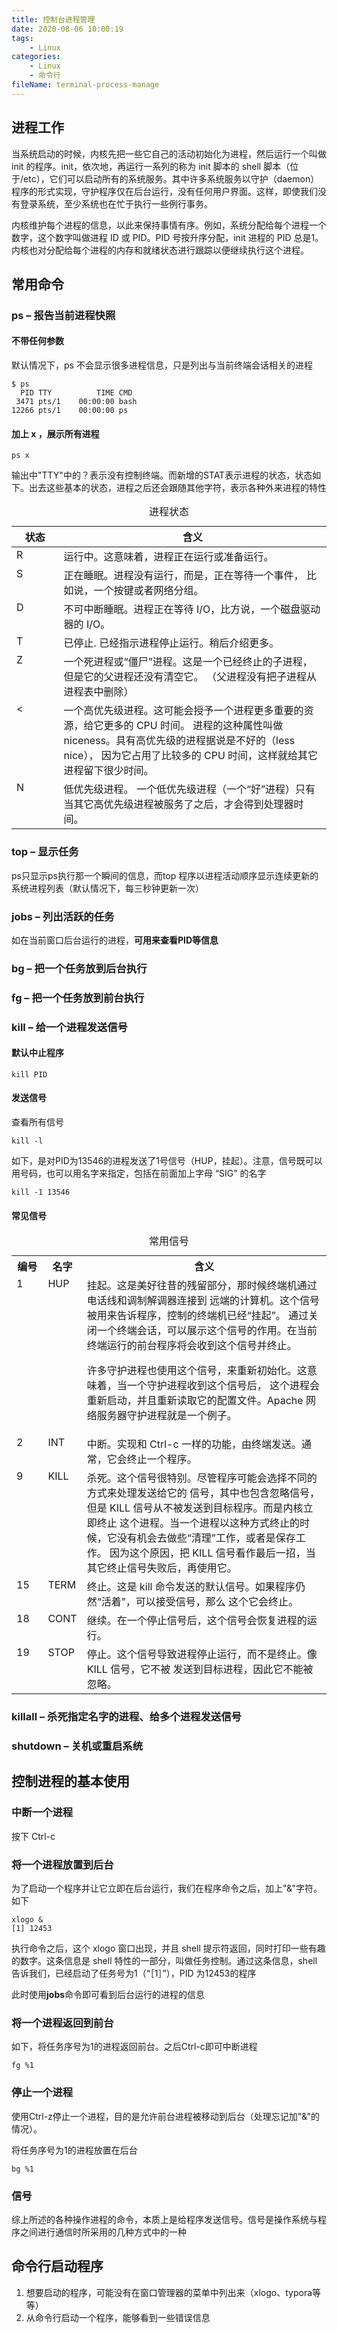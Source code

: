 ```yaml
---
title: 控制台进程管理
date: 2020-08-06 10:00:19
tags:
	- Linux
categories:
	- Linux
	- 命令行
fileName: terminal-process-manage
---
```


## 进程工作

当系统启动的时候，内核先把一些它自己的活动初始化为进程，然后运行一个叫做 init 的程序。init，依次地，再运行一系列的称为 init 脚本的 shell 脚本（位于/etc），它们可以启动所有的系统服务。其中许多系统服务以守护（daemon）程序的形式实现，守护程序仅在后台运行，没有任何用户界面。这样，即使我们没有登录系统，至少系统也在忙于执行一些例行事务。

内核维护每个进程的信息，以此来保持事情有序。例如，系统分配给每个进程一个数字，这个数字叫做进程 ID 或 PID。PID 号按升序分配，init 进程的 PID 总是1。内核也对分配给每个进程的内存和就绪状态进行跟踪以便继续执行这个进程。



## 常用命令

### ps – 报告当前进程快照

#### 不带任何参数

默认情况下，ps 不会显示很多进程信息，只是列出与当前终端会话相关的进程

```
$ ps
  PID TTY          TIME CMD
 3471 pts/1    00:00:00 bash
12266 pts/1    00:00:00 ps
```

#### 加上 x ，展示所有进程

```
ps x
```

输出中"TTY"中的？表示没有控制终端。而新增的STAT表示进程的状态，状态如下。出去这些基本的状态，进程之后还会跟随其他字符，表示各种外来进程的特性

<table class="multi">
<caption class="cap">进程状态</caption>
<thead>
<tr>
<th class="title">状态</th>
<th class="title">含义</th>
</tr>
</thead>
<tbody>
<tr>
<td valign="top" width="15%">R</td>
<td valign="top">运行中。这意味着，进程正在运行或准备运行。
</td>
</tr>
<tr>
<td valign="top">S</td>
<td valign="top">正在睡眠。进程没有运行，而是，正在等待一个事件，
比如说，一个按键或者网络分组。
</td>
</tr>
<tr>
<td valign="top">D</td>
<td valign="top">不可中断睡眠。进程正在等待 I/O，比方说，一个磁盘驱动器的 I/O。</td>
</tr>
<tr>
<td valign="top">T</td>
<td valign="top">已停止. 已经指示进程停止运行。稍后介绍更多。</td>
</tr>
<tr>
<td valign="top">Z</td>
<td
valign="top">一个死进程或“僵尸”进程。这是一个已经终止的子进程，但是它的父进程还没有清空它。
（父进程没有把子进程从进程表中删除）</td>
</tr>
<tr>
<td valign="top"><</td>
<td
valign="top">一个高优先级进程。这可能会授予一个进程更多重要的资源，给它更多的 CPU 时间。
进程的这种属性叫做 niceness。具有高优先级的进程据说是不好的（less nice），
因为它占用了比较多的 CPU 时间，这样就给其它进程留下很少时间。
</td>
</tr>
<tr>
<td valign="top">N</td>
<td valign="top">低优先级进程。
一个低优先级进程（一个“好”进程）只有当其它高优先级进程被服务了之后，才会得到处理器时间。
</td>
</tr>
</tbody>
</table>



### top – 显示任务

ps只显示ps执行那一个瞬间的信息，而top 程序以进程活动顺序显示连续更新的系统进程列表（默认情况下，每三秒钟更新一次）



### jobs – 列出活跃的任务

如在当前窗口后台运行的进程，**可用来查看PID等信息**

### bg – 把一个任务放到后台执行

### fg – 把一个任务放到前台执行

### kill – 给一个进程发送信号

#### 默认中止程序

```
kill PID
```

#### 发送信号

查看所有信号

```
kill -l
```

如下，是对PID为13546的进程发送了1号信号（HUP，挂起）。注意，信号既可以用号码，也可以用名字来指定，包括在前面加上字母 “SIG” 的名字

```
kill -1 13546
```

#### 常见信号

<table class="multi">
<caption class="cap">常用信号</caption>
<tr>
<th class="title">编号</th>
<th class="title">名字</th>
<th class="title">含义</th>
</tr>
<tr>
<td valign="top" width="10%">1</td>
<td valign="top" width="10%">HUP</td>
<td valign="top">挂起。这是美好往昔的残留部分，那时候终端机通过电话线和调制解调器连接到
远端的计算机。这个信号被用来告诉程序，控制的终端机已经“挂起”。
通过关闭一个终端会话，可以展示这个信号的作用。在当前终端运行的前台程序将会收到这个信号并终止。
<p>许多守护进程也使用这个信号，来重新初始化。这意味着，当一个守护进程收到这个信号后，
这个进程会重新启动，并且重新读取它的配置文件。Apache 网络服务器守护进程就是一个例子。</p>
</td>
</tr>
<tr>
<td valign="top">2</td>
<td valign="top">INT</td>
<td valign="top">中断。实现和 Ctrl-c 一样的功能，由终端发送。通常，它会终止一个程序。
</td>
</tr>
<tr>
<td valign="top">9</td>
<td valign="top">KILL</td>
<td
valign="top">杀死。这个信号很特别。尽管程序可能会选择不同的方式来处理发送给它的
信号，其中也包含忽略信号，但是 KILL 信号从不被发送到目标程序。而是内核立即终止
这个进程。当一个进程以这种方式终止的时候，它没有机会去做些“清理”工作，或者是保存工作。
因为这个原因，把 KILL 信号看作最后一招，当其它终止信号失败后，再使用它。
</td>
</tr>
<tr>
<td valign="top">15</td>
<td valign="top">TERM</td>
<td valign="top">终止。这是 kill 命令发送的默认信号。如果程序仍然“活着”，可以接受信号，那么
这个它会终止。 </td>
</tr>
<tr>
<td valign="top">18</td>
<td valign="top">CONT</td>
<td valign="top">继续。在一个停止信号后，这个信号会恢复进程的运行。</td>
</tr>
<tr>
<td valign="top">19</td>
<td valign="top">STOP</td>
<td
valign="top">停止。这个信号导致进程停止运行，而不是终止。像 KILL 信号，它不被
发送到目标进程，因此它不能被忽略。
</td>
</tr>
</table>

### killall – 杀死指定名字的进程、给多个进程发送信号

### shutdown – 关机或重启系统



## 控制进程的基本使用

### 中断一个进程

按下 Ctrl-c

### 将一个进程放置到后台

为了启动一个程序并让它立即在后台运行，我们在程序命令之后，加上"&"字符。如下

```
xlogo &
[1] 12453
```

执行命令之后，这个 xlogo 窗口出现，并且 shell 提示符返回，同时打印一些有趣的数字。这条信息是 shell 特性的一部分，叫做任务控制。通过这条信息，shell 告诉我们，已经启动了任务号为1（“［1］”），PID 为12453的程序

此时使用**jobs**命令即可看到后台运行的进程的信息

### 将一个进程返回到前台

如下，将任务序号为1的进程返回前台。之后Ctrl-c即可中断进程

```
fg %1
```

### 停止一个进程

使用Ctrl-z停止一个进程，目的是允许前台进程被移动到后台（处理忘记加"&"的情况）。

将任务序号为1的进程放置在后台

```
bg %1
```

### 信号

综上所述的各种操作进程的命令，本质上是给程序发送信号。信号是操作系统与程序之间进行通信时所采用的几种方式中的一种



## 命令行启动程序

1. 想要启动的程序，可能没有在窗口管理器的菜单中列出来（xlogo、typora等等）
2. 从命令行启动一个程序，能够看到一些错误信息